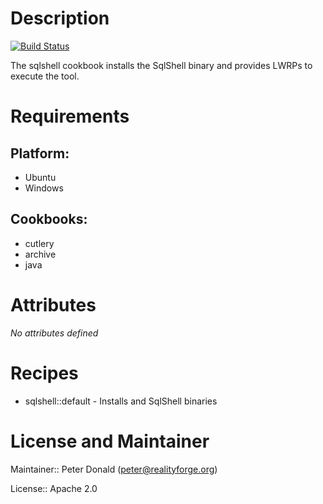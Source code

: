 # Description

[![Build Status](https://secure.travis-ci.org/realityforge/chef-sqlshell.png?branch=master)](http://travis-ci.org/realityforge/chef-sqlshell)

The sqlshell cookbook installs the SqlShell binary and provides LWRPs to execute the tool.


# Requirements

## Platform:

* Ubuntu
* Windows

## Cookbooks:

* cutlery
* archive
* java

# Attributes

*No attributes defined*

# Recipes

* sqlshell::default - Installs and SqlShell binaries

# License and Maintainer

Maintainer:: Peter Donald (<peter@realityforge.org>)

License:: Apache 2.0

